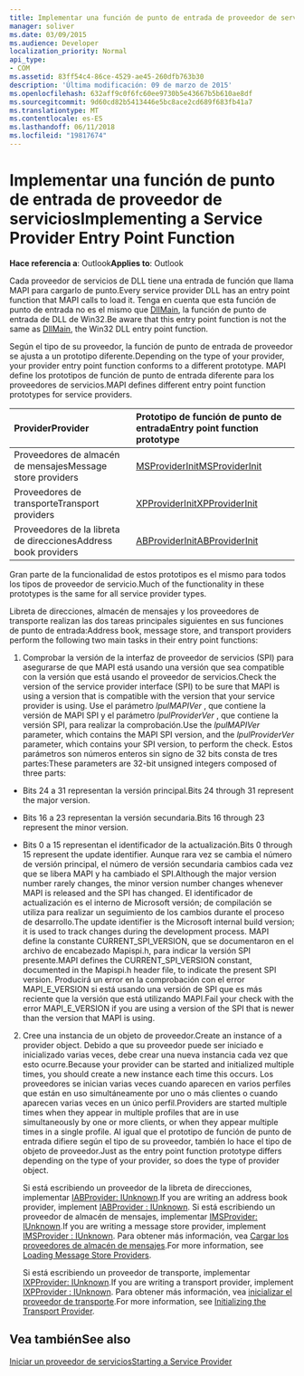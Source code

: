 ```yaml
---
title: Implementar una función de punto de entrada de proveedor de servicios
manager: soliver
ms.date: 03/09/2015
ms.audience: Developer
localization_priority: Normal
api_type:
- COM
ms.assetid: 83ff54c4-86ce-4529-ae45-260dfb763b30
description: 'Última modificación: 09 de marzo de 2015'
ms.openlocfilehash: 632aff9c0f6fc60ee9730b5e43667b5b610ae8df
ms.sourcegitcommit: 9d60cd82b5413446e5bc8ace2cd689f683fb41a7
ms.translationtype: MT
ms.contentlocale: es-ES
ms.lasthandoff: 06/11/2018
ms.locfileid: "19817674"
---
```

# <a name="implementing-a-service-provider-entry-point-function"></a><span data-ttu-id="abc14-103">Implementar una función de punto de entrada de proveedor de servicios</span><span class="sxs-lookup"><span data-stu-id="abc14-103">Implementing a Service Provider Entry Point Function</span></span>

  
  
<span data-ttu-id="abc14-104">**Hace referencia a**: Outlook</span><span class="sxs-lookup"><span data-stu-id="abc14-104">**Applies to**: Outlook</span></span> 
  
<span data-ttu-id="abc14-105">Cada proveedor de servicios de DLL tiene una entrada de función que llama MAPI para cargarlo de punto.</span><span class="sxs-lookup"><span data-stu-id="abc14-105">Every service provider DLL has an entry point function that MAPI calls to load it.</span></span> <span data-ttu-id="abc14-106">Tenga en cuenta que esta función de punto de entrada no es el mismo que [DllMain](http://msdn.microsoft.com/en-us/library/ms682583.aspx), la función de punto de entrada de DLL de Win32.</span><span class="sxs-lookup"><span data-stu-id="abc14-106">Be aware that this entry point function is not the same as [DllMain](http://msdn.microsoft.com/en-us/library/ms682583.aspx), the Win32 DLL entry point function.</span></span>
  
<span data-ttu-id="abc14-107">Según el tipo de su proveedor, la función de punto de entrada de proveedor se ajusta a un prototipo diferente.</span><span class="sxs-lookup"><span data-stu-id="abc14-107">Depending on the type of your provider, your provider entry point function conforms to a different prototype.</span></span> <span data-ttu-id="abc14-108">MAPI define los prototipos de función de punto de entrada diferente para los proveedores de servicios.</span><span class="sxs-lookup"><span data-stu-id="abc14-108">MAPI defines different entry point function prototypes for service providers.</span></span>
  
|<span data-ttu-id="abc14-109">**Provider**</span><span class="sxs-lookup"><span data-stu-id="abc14-109">**Provider**</span></span>|<span data-ttu-id="abc14-110">**Prototipo de función de punto de entrada**</span><span class="sxs-lookup"><span data-stu-id="abc14-110">**Entry point function prototype**</span></span>|
|:-----|:-----|
|<span data-ttu-id="abc14-111">Proveedores de almacén de mensajes</span><span class="sxs-lookup"><span data-stu-id="abc14-111">Message store providers</span></span>  <br/> |[<span data-ttu-id="abc14-112">MSProviderInit</span><span class="sxs-lookup"><span data-stu-id="abc14-112">MSProviderInit</span></span>](msproviderinit.md) <br/> |
|<span data-ttu-id="abc14-113">Proveedores de transporte</span><span class="sxs-lookup"><span data-stu-id="abc14-113">Transport providers</span></span>  <br/> |[<span data-ttu-id="abc14-114">XPProviderInit</span><span class="sxs-lookup"><span data-stu-id="abc14-114">XPProviderInit</span></span>](xpproviderinit.md) <br/> |
|<span data-ttu-id="abc14-115">Proveedores de la libreta de direcciones</span><span class="sxs-lookup"><span data-stu-id="abc14-115">Address book providers</span></span>  <br/> |[<span data-ttu-id="abc14-116">ABProviderInit</span><span class="sxs-lookup"><span data-stu-id="abc14-116">ABProviderInit</span></span>](abproviderinit.md) <br/> |
   
<span data-ttu-id="abc14-117">Gran parte de la funcionalidad de estos prototipos es el mismo para todos los tipos de proveedor de servicio.</span><span class="sxs-lookup"><span data-stu-id="abc14-117">Much of the functionality in these prototypes is the same for all service provider types.</span></span> 
  
<span data-ttu-id="abc14-118">Libreta de direcciones, almacén de mensajes y los proveedores de transporte realizan las dos tareas principales siguientes en sus funciones de punto de entrada:</span><span class="sxs-lookup"><span data-stu-id="abc14-118">Address book, message store, and transport providers perform the following two main tasks in their entry point functions:</span></span>
  
1. <span data-ttu-id="abc14-119">Comprobar la versión de la interfaz de proveedor de servicios (SPI) para asegurarse de que MAPI está usando una versión que sea compatible con la versión que está usando el proveedor de servicios.</span><span class="sxs-lookup"><span data-stu-id="abc14-119">Check the version of the service provider interface (SPI) to be sure that MAPI is using a version that is compatible with the version that your service provider is using.</span></span> <span data-ttu-id="abc14-120">Use el parámetro _lpulMAPIVer_ , que contiene la versión de MAPI SPI y el parámetro _lpulProviderVer_ , que contiene la versión SPI, para realizar la comprobación.</span><span class="sxs-lookup"><span data-stu-id="abc14-120">Use the  _lpulMAPIVer_ parameter, which contains the MAPI SPI version, and the  _lpulProviderVer_ parameter, which contains your SPI version, to perform the check.</span></span> <span data-ttu-id="abc14-121">Estos parámetros son números enteros sin signo de 32 bits consta de tres partes:</span><span class="sxs-lookup"><span data-stu-id="abc14-121">These parameters are 32-bit unsigned integers composed of three parts:</span></span> 
    
  - <span data-ttu-id="abc14-122">Bits 24 a 31 representan la versión principal.</span><span class="sxs-lookup"><span data-stu-id="abc14-122">Bits 24 through 31 represent the major version.</span></span>
    
  - <span data-ttu-id="abc14-123">Bits 16 a 23 representan la versión secundaria.</span><span class="sxs-lookup"><span data-stu-id="abc14-123">Bits 16 through 23 represent the minor version.</span></span>
    
  - <span data-ttu-id="abc14-124">Bits 0 a 15 representan el identificador de la actualización.</span><span class="sxs-lookup"><span data-stu-id="abc14-124">Bits 0 through 15 represent the update identifier.</span></span> <span data-ttu-id="abc14-125">Aunque rara vez se cambia el número de versión principal, el número de versión secundaria cambios cada vez que se libera MAPI y ha cambiado el SPI.</span><span class="sxs-lookup"><span data-stu-id="abc14-125">Although the major version number rarely changes, the minor version number changes whenever MAPI is released and the SPI has changed.</span></span> <span data-ttu-id="abc14-126">El identificador de actualización es el interno de Microsoft versión; de compilación se utiliza para realizar un seguimiento de los cambios durante el proceso de desarrollo.</span><span class="sxs-lookup"><span data-stu-id="abc14-126">The update identifier is the Microsoft internal build version; it is used to track changes during the development process.</span></span> <span data-ttu-id="abc14-127">MAPI define la constante CURRENT_SPI_VERSION, que se documentaron en el archivo de encabezado Mapispi.h, para indicar la versión SPI presente.</span><span class="sxs-lookup"><span data-stu-id="abc14-127">MAPI defines the CURRENT_SPI_VERSION constant, documented in the Mapispi.h header file, to indicate the present SPI version.</span></span> <span data-ttu-id="abc14-128">Producirá un error en la comprobación con el error MAPI_E_VERSION si está usando una versión de SPI que es más reciente que la versión que está utilizando MAPI.</span><span class="sxs-lookup"><span data-stu-id="abc14-128">Fail your check with the error MAPI_E_VERSION if you are using a version of the SPI that is newer than the version that MAPI is using.</span></span>
    
2. <span data-ttu-id="abc14-129">Cree una instancia de un objeto de proveedor.</span><span class="sxs-lookup"><span data-stu-id="abc14-129">Create an instance of a provider object.</span></span> <span data-ttu-id="abc14-130">Debido a que su proveedor puede ser iniciado e inicializado varias veces, debe crear una nueva instancia cada vez que esto ocurre.</span><span class="sxs-lookup"><span data-stu-id="abc14-130">Because your provider can be started and initialized multiple times, you should create a new instance each time this occurs.</span></span> <span data-ttu-id="abc14-131">Los proveedores se inician varias veces cuando aparecen en varios perfiles que están en uso simultáneamente por uno o más clientes o cuando aparecen varias veces en un único perfil.</span><span class="sxs-lookup"><span data-stu-id="abc14-131">Providers are started multiple times when they appear in multiple profiles that are in use simultaneously by one or more clients, or when they appear multiple times in a single profile.</span></span> <span data-ttu-id="abc14-132">Al igual que el prototipo de función de punto de entrada difiere según el tipo de su proveedor, también lo hace el tipo de objeto de proveedor.</span><span class="sxs-lookup"><span data-stu-id="abc14-132">Just as the entry point function prototype differs depending on the type of your provider, so does the type of provider object.</span></span> 
    
    <span data-ttu-id="abc14-133">Si está escribiendo un proveedor de la libreta de direcciones, implementar [IABProvider: IUnknown](iabprovideriunknown.md).</span><span class="sxs-lookup"><span data-stu-id="abc14-133">If you are writing an address book provider, implement [IABProvider : IUnknown](iabprovideriunknown.md).</span></span> <span data-ttu-id="abc14-134">Si está escribiendo un proveedor de almacén de mensajes, implementar [IMSProvider: IUnknown](imsprovideriunknown.md).</span><span class="sxs-lookup"><span data-stu-id="abc14-134">If you are writing a message store provider, implement [IMSProvider : IUnknown](imsprovideriunknown.md).</span></span> <span data-ttu-id="abc14-135">Para obtener más información, vea [Cargar los proveedores de almacén de mensajes](loading-message-store-providers.md).</span><span class="sxs-lookup"><span data-stu-id="abc14-135">For more information, see [Loading Message Store Providers](loading-message-store-providers.md).</span></span>
    
    <span data-ttu-id="abc14-136">Si está escribiendo un proveedor de transporte, implementar [IXPProvider: IUnknown](ixpprovideriunknown.md).</span><span class="sxs-lookup"><span data-stu-id="abc14-136">If you are writing a transport provider, implement [IXPProvider : IUnknown](ixpprovideriunknown.md).</span></span> <span data-ttu-id="abc14-137">Para obtener más información, vea [inicializar el proveedor de transporte](initializing-the-transport-provider.md).</span><span class="sxs-lookup"><span data-stu-id="abc14-137">For more information, see [Initializing the Transport Provider](initializing-the-transport-provider.md).</span></span>
    
## <a name="see-also"></a><span data-ttu-id="abc14-138">Vea también</span><span class="sxs-lookup"><span data-stu-id="abc14-138">See also</span></span>



[<span data-ttu-id="abc14-139">Iniciar un proveedor de servicios</span><span class="sxs-lookup"><span data-stu-id="abc14-139">Starting a Service Provider</span></span>](starting-a-service-provider.md)

